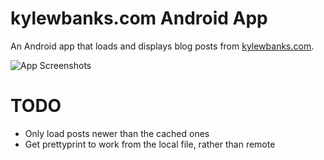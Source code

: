 kylewbanks.com Android App
=========================

An Android app that loads and displays blog posts from [kylewbanks.com](http://kylewbanks.com).

![App Screenshots](https://s3.amazonaws.com/kylewbanks/app_screenshots.png "App Screenshots")


TODO
====

- Only load posts newer than the cached ones
- Get prettyprint to work from the local file, rather than remote
